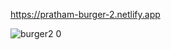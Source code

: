 https://pratham-burger-2.netlify.app

![burger2 0](https://user-images.githubusercontent.com/93968917/166118651-b72b7bce-37f8-411a-be59-f6499ec047dd.png)
